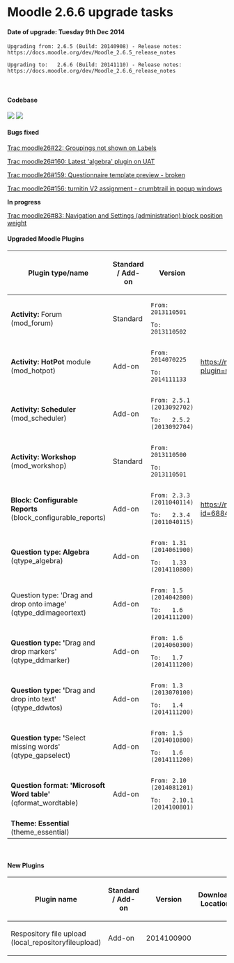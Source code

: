 # Moodle 2.6.6 upgrade tasks

#### Date of upgrade: Tuesday 9th Dec 2014

    Upgrading from: 2.6.5 (Build: 20140908) - Release notes: https://docs.moodle.org/dev/Moodle_2.6.5_release_notes

    Upgrading to:   2.6.6 (Build: 20141110) - Release notes: https://docs.moodle.org/dev/Moodle_2.6.6_release_notes

 

#### Codebase

<img src="plugins/servlet/confluence/placeholder/unknown-macro" class="wysiwyg-unknown-macro" />

<img src="plugins/servlet/confluence/placeholder/unknown-macro" class="wysiwyg-unknown-macro" />

#### Bugs fixed

[Trac moodle26\#22: Groupings not shown on Labels](https://svn.ucl.ac.uk/projects/isd/moodle26/ticket/22)

[Trac moodle26\#160: Latest 'algebra' plugin on UAT](https://svn.ucl.ac.uk/projects/isd/moodle26/ticket/160)

[Trac moodle26\#159: Questionnaire template preview - broken](https://svn.ucl.ac.uk/projects/isd/moodle26/ticket/159)

[Trac moodle26\#156: turnitin V2 assignment - crumbtrail in popup windows](https://svn.ucl.ac.uk/projects/isd/moodle26/ticket/156)

**In progress**

[Trac moodle26\#83: Navigation and Settings (administration) block position weight](https://svn.ucl.ac.uk/projects/isd/moodle26/ticket/83)

#### Upgraded Moodle Plugins

<table>
<colgroup>
<col width="25%" />
<col width="25%" />
<col width="25%" />
<col width="25%" />
</colgroup>
<thead>
<tr class="header">
<th><p>Plugin type/name</p></th>
<th><p>Standard / Add-on</p></th>
<th><p>Version</p></th>
<th><p>Comment</p></th>
</tr>
</thead>
<tbody>
<tr class="odd">
<td><strong>Activity:</strong> Forum (mod_forum)</td>
<td>Standard</td>
<td><pre><code>From: 2013110501</code></pre>
<pre><code>To:   2013110502</code></pre></td>
<td> </td>
</tr>
<tr class="even">
<td><strong>Activity: HotPot</strong> module (mod_hotpot)</td>
<td><p>Add-on</p></td>
<td><pre><code>From: 2014070225</code></pre>
<pre><code>To:   2014111133</code></pre></td>
<td><p><a href="https://moodle.org/plugins/pluginversions.php?plugin=mod_hotpot" class="uri">https://moodle.org/plugins/pluginversions.php?plugin=mod_hotpot</a></p></td>
</tr>
<tr class="odd">
<td><p><strong>Activity: Scheduler</strong> (mod_scheduler)</p></td>
<td><p>Add-on</p></td>
<td><pre><code>From: 2.5.1 (2013092702)</code></pre>
<pre><code>To:   2.5.2 (2013092704)</code></pre></td>
<td><p> </p></td>
</tr>
<tr class="even">
<td><strong>Activity: Workshop</strong> (mod_workshop)</td>
<td>Standard</td>
<td><pre><code>From: 2013110500</code></pre>
<pre><code>To:   2013110501</code></pre></td>
<td> </td>
</tr>
<tr class="odd">
<td><strong>Block: Configurable Reports</strong> (block_configurable_reports)</td>
<td>Add-on</td>
<td><pre><code>From: 2.3.3 (2011040114)</code></pre>
<pre><code>To:   2.3.4 (2011040115)</code></pre></td>
<td><p><a href="https://moodle.org/plugins/pluginversion.php?id=6884" class="uri">https://moodle.org/plugins/pluginversion.php?id=6884</a></p></td>
</tr>
<tr class="even">
<td><p><strong>Question type: Algebra</strong> (qtype_algebra)</p></td>
<td><p>Add-on</p></td>
<td><pre><code>From: 1.31 (2014061900)</code></pre>
<pre><code>To:   1.33 (2014110800)</code></pre></td>
<td> </td>
</tr>
<tr class="odd">
<td>Question type: 'Drag and drop onto image' (qtype_ddimageortext)</td>
<td>Add-on</td>
<td><pre><code>From: 1.5 (2014042800)</code></pre>
<pre><code>To:   1.6 (2014111200)</code></pre></td>
<td> </td>
</tr>
<tr class="even">
<td><strong>Question type: '</strong>Drag and drop markers' (qtype_ddmarker)</td>
<td>Add-on</td>
<td><pre><code>From: 1.6 (2014060300)</code></pre>
<pre><code>To:   1.7 (2014111200)</code></pre></td>
<td> </td>
</tr>
<tr class="odd">
<td><strong>Question type: '</strong>Drag and drop into text' (qtype_ddwtos)</td>
<td>Add-on</td>
<td><pre><code>From: 1.3 (2013070100)</code></pre>
<pre><code>To:   1.4 (2014111200)</code></pre></td>
<td> </td>
</tr>
<tr class="even">
<td><strong>Question type: '</strong>Select missing words' (qtype_gapselect)</td>
<td>Add-on</td>
<td><pre><code>From: 1.5 (2014010800)</code></pre>
<pre><code>To:   1.6 (2014111200)</code></pre></td>
<td> </td>
</tr>
<tr class="odd">
<td><strong>Question format: 'Microsoft Word table'</strong> (qformat_wordtable)</td>
<td>Add-on</td>
<td><pre><code>From: 2.10 (2014081201)</code></pre>
<pre><code>To:   2.10.1 (2014100801)</code></pre></td>
<td> </td>
</tr>
<tr class="even">
<td><strong>Theme: Essential</strong> (theme_essential)</td>
<td> </td>
<td> </td>
<td> </td>
</tr>
</tbody>
</table>

 

#### New Plugins

<table>
<colgroup>
<col width="20%" />
<col width="20%" />
<col width="20%" />
<col width="20%" />
<col width="20%" />
</colgroup>
<thead>
<tr class="header">
<th><p>Plugin name</p></th>
<th><p>Standard / Add-on</p></th>
<th><p>Version</p></th>
<th><p>Download Location</p></th>
<th><p>Comment</p></th>
</tr>
</thead>
<tbody>
<tr class="odd">
<td><p>Respository file upload (local_repositoryfileupload)</p></td>
<td><p>Add-on</p></td>
<td><p>2014100900</p></td>
<td><p> </p></td>
<td><p>Developed by Niv.</p></td>
</tr>
</tbody>
</table>

 

 
